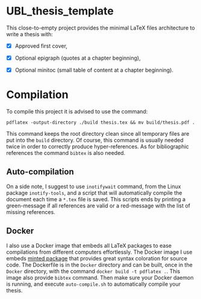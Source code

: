 # UBL_thesis_template
This close-to-empty project provides the minimal LaTeX files architecture to
write a thesis with:

- [x] Approved first cover,
- [x] Optional epigraph (quotes at a chapter beginning),
- [x] Optional minitoc (small table of content at a chapter beginning).



# Compilation
To compile this project it is advised to use the command:

`pdflatex -output-directory ./build thesis.tex && mv build/thesis.pdf .`

This command keeps the root directory clean since all temporary files are put
into the `build` directory. Of course, this command is usually needed twice in
order to correctly produce hyper-references. As for bibliographic references the
command `bibtex` is also needed.


## Auto-compilation
On a side note, I suggest to use `inotifywait` command, from the Linux package
`inotify-tools`, and a script that will automatically compile the document each
time a `*.tex` file is saved. This scripts ends by printing a green-message if
all references are valid or a red-message with the list of missing references.


## Docker
I also use a Docker image that embeds all LaTeX packages to ease compilations
from different computers effortlessly. The Docker image I use embeds
[minted package](https://github.com/gpoore/minted) that provides great syntax
coloration for source code. The Dockerfile is in the `Docker` directory and can
be built, once in the `Docker` directory, with the command
`docker build -t pdflatex .`. This image also provide `bibtex` command.
Then make sure your Docker daemon is running, and execute `auto-compile.sh`
to automatically compile your thesis.

